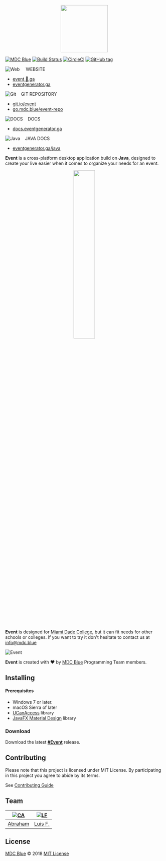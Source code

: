 <p align="center">
  <img src="https://eventgenerator.ga/assets/images/logo.png" width="150px">
</p>

[![MDC Blue](https://mdcblue.shpe.ga/badge.svg)](https://github.com/mdcblue)
[![Build Status](https://img.shields.io/travis/MDCblue/event.svg?logo=travis)](https://travis-ci.org/MDCblue/event)
[![CircleCI](https://circleci.com/gh/MDCblue/event.svg?style=svg&circle-token=9e0b94449621dc7622993c997eca7dd8b9a03aba)](https://circleci.com/gh/MDCblue/event)
[![GitHub tag](https://img.shields.io/github/tag/mdcblue/event.svg?style=flat-square)](https://github.com/MDCblue/event/releases/latest)

![Web](https://png.icons8.com/ios/16/000000/geography-filled.png) &nbsp; &nbsp; WEBSITE
- [event 🚀.ga](http://event🚀.ga)
- [eventgenerator.ga](https://eventgenerator.ga)

![Git](https://png.icons8.com/color/22/000000/git.png) &nbsp;&nbsp; GIT REPOSITORY

- [git.io/event](https://git.io/event)
- [go.mdc.blue/event-repo](https://go.mdc.blue/event-repo)

![DOCS](https://png.icons8.com/color/22/000000/new-document.png) &nbsp;&nbsp; DOCS

- [docs.eventgenerator.ga](https://docs.eventgenerator.ga)

![Java](https://png.icons8.com/color/22/000000/java-coffee-cup-logo.png) &nbsp;&nbsp; JAVA DOCS

- [eventgenerator.ga/java](https://eventgenerator.ga/java)

**Event** is a cross-platform desktop application build on **Java**, designed to create your live easier when it comes to organize your needs for an event.

<p align="center"><img src="https://cdn.shpe.ga/miami-dade-college.png" width="37%"></p>

**Event** is designed for [Miami Dade College](http://mdc.edu), but it can fit needs for other schools or colleges. If you want to try it don't hesitate to contact us at [info@mdc.blue](mailto:info@mdc.blue)

![Event](https://eventgenerator.ga/assets/images/desktop.png)

**Event** is created with ❤️ by [MDC Blue](https://mdc.blue) Programming Team members.

## Installing

#### Prerequisites

* Windows 7 or later.
* macOS Sierra of later
* [UCanAccess](http://ucanaccess.sourceforge.net/site.html) library
* [JavaFX Material Design](http://www.jfoenix.com/) library

### Download

Download the latest [**\#Event**](https://eventgenerator.ga/#download-section) release.

## Contributing

Please note that this project is licensed under MIT License. By participating in this project you agree to abide by its terms.

See [Contributing Guide](https://github.com/MDCblue/event/blob/master/.github/contribution-guidelines.md)

## Team

|[![CA][abranhe-img]][abranhe]|[![LF][lr-img]][lr]|
| --- | --- |
|[Abraham][abranhe]| [Luis F.][lr] |

## License

[MDC Blue](https://github.com/MDCblue) © 2018 [MIT License](https://github.com/MDCblue/event/blob/master/license)


<!------------- Links --------------->

[abranhe-img]: https://avatars3.githubusercontent.com/u/21347264?s=50
[abranhe]: https://github.com/abranhe
[lr-img]: https://avatars3.githubusercontent.com/u/34631500?s=50
[lr]: https://github.com/LuisRobaina
